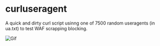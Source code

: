 # curluseragent
A quick and dirty curl script usinng one of 7500 random useragents (in ua.txt) to test WAF scrapping blocking. 

![Gif](http://i.giphy.com/3o7TKReKtMtFMVByOQ.gif "Gif")

